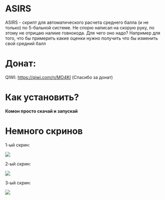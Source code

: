 # ASIRS
ASIRS - скрипт для автоматического расчета среднего балла (и не только) по 5-бальной системе.
Не спорю написал на скорую руку, по этому не отрицаю налиие говнокода. 
Для чего оно надо? Например для того, что бы примерить какие оценки нужно получить что бы изменить свой средний балл<br>

# Донат:
QIWI: https://qiwi.com/n/MO4KI
(Спасибо за донат)

# Как установить?
<b>Комон просто скачай и запускай</b><br>

# Немного скринов

  1-ый скрин:
  
  ![](https://i.imgur.com/xE65R0s.png)
  
  2-ый скрин:
  
  ![](https://i.imgur.com/ddvmoBu.png)
  
  3-ый скрин:
  
  ![](https://i.imgur.com/lmB0BCW.png)

